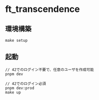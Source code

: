# ft_transcendence

## 環境構築

```
make setup
```

## 起動

```
// 42でのログイン不要で、任意のユーザを作成可能
pnpm dev

// 42でのログイン必須
pnpm dev:prod
make up
```
